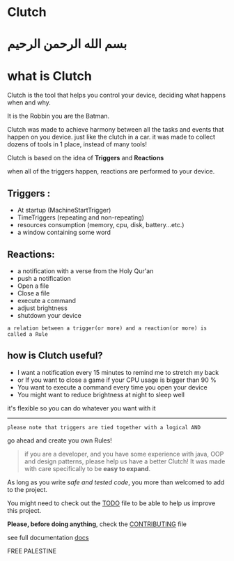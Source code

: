 # Clutch

# بسم الله الرحمن الرحيم

# what is Clutch
Clutch is the tool that helps you control your device, deciding what happens when and why.

It is the Robbin you are the Batman.

Clutch was made to achieve harmony between all the tasks and events that happen on you device.
just like the clutch in a car.
it was made to collect dozens of tools in 1 place, instead of many tools!


Clutch is based on the idea of **Triggers** and **Reactions**

when all of the triggers happen, reactions are performed to your device.
## Triggers :

- At startup (MachineStartTrigger)
- TimeTriggers (repeating and non-repeating)
- resources consumption (memory, cpu, disk, battery...etc.)
- a window containing some word

## Reactions:

- a notification with a verse from the Holy Qur'an
- push a notification
- Open a file
- Close a file
- execute a command
- adjust brightness
- shutdown your device

```a relation between a trigger(or more) and a reaction(or more) is called a Rule```

## how is Clutch useful?
- I want a notification every 15 minutes to remind me to stretch my back
- or If you want to close a game if your CPU usage is bigger than 90 %
- You want to execute a command every time you open your device
- You might want to reduce brightness at night to sleep well

it's flexible so you can do whatever you want with it

---


```please note that triggers are tied together with a logical AND```


go ahead and create you own Rules!

> if you are a developer, and you have some experience with java,
OOP and design patterns, please help us have a better Clutch!
It was made with care specifically to be **easy to expand**.

As long as you write *safe and tested code*, you more than welcomed
to add to the project.

You might need to check out the [TODO](./TODO.md) file to be able to help us improve this project.

**Please, before doing anything**, check the [CONTRIBUTING](./CONTRIBUTING.md) file

see full documentation [docs](./docs)

FREE PALESTINE
